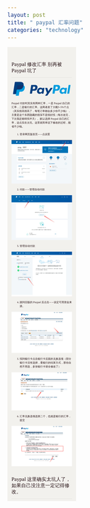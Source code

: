 ```yaml
---
layout: post
title: " paypal 汇率问题"
categories: "technology"
---
```

![7fe77e80626b29119556da69ad96a4db-1686872](../img/posts/2019-06-08-Paypal-skill.asserts/7fe77e80626b29119556da69ad96a4db-1686872.jpeg)

